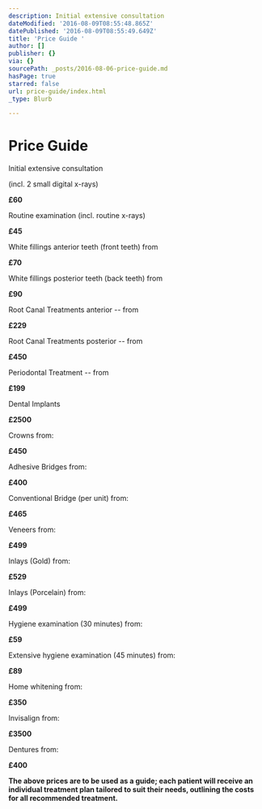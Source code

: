 ```yaml
---
description: Initial extensive consultation
dateModified: '2016-08-09T08:55:48.865Z'
datePublished: '2016-08-09T08:55:49.649Z'
title: 'Price Guide '
author: []
publisher: {}
via: {}
sourcePath: _posts/2016-08-06-price-guide.md
hasPage: true
starred: false
url: price-guide/index.html
_type: Blurb

---
```

# Price Guide 

Initial extensive consultation

(incl. 2 small digital x-rays)

**£60**

Routine examination (incl. routine x-rays)

**£45**

White fillings anterior teeth (front teeth) from

**£70**

White fillings posterior teeth (back teeth) from

**£90**

Root Canal Treatments anterior -- from

**£229**

Root Canal Treatments posterior -- from

**£450**

Periodontal Treatment -- from

**£199**

Dental Implants

**£2500**

Crowns from:

**£450**

Adhesive Bridges from:

**£400**

Conventional Bridge (per unit) from:

**£465**

Veneers from:

**£499**

Inlays (Gold) from:

**£529**

Inlays (Porcelain) from:

**£499**

Hygiene examination (30 minutes) from:

**£59**

Extensive hygiene examination (45 minutes) from:

**£89**

Home whitening from:

**£350**

Invisalign from:

**£3500**

Dentures from:

**£400**

**The above prices are to be used as a guide; each patient will receive an individual treatment plan tailored to suit their needs, outlining the costs for all recommended treatment.**